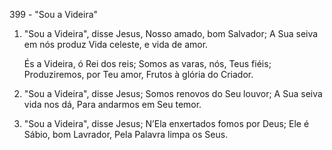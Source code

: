 399 - "Sou a Videira"

1. "Sou a Videira", disse Jesus,
   Nosso amado, bom Salvador;
   A Sua seiva em nós produz
   Vida celeste, e vida de amor.

   És a Videira, ó Rei dos reis;
   Somos as varas, nós, Teus fiéis;
   Produziremos, por Teu amor,
   Frutos à glória do Criador.

2. "Sou a Videira", disse Jesus;
   Somos renovos do Seu louvor;
   A Sua seiva vida nos dá,
   Para andarmos em Seu temor.

3. "Sou a Videira", disse Jesus;
   N’Ela enxertados fomos por Deus;
   Ele é Sábio, bom Lavrador,
   Pela Palavra limpa os Seus.
